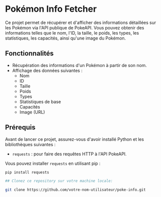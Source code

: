 # Pokémon Info Fetcher

Ce projet permet de récupérer et d'afficher des informations détaillées sur les Pokémon via l'API publique de PokeAPI. Vous pouvez obtenir des informations telles que le nom, l'ID, la taille, le poids, les types, les statistiques, les capacités, ainsi qu'une image du Pokémon.

## Fonctionnalités

- Récupération des informations d'un Pokémon à partir de son nom.
- Affichage des données suivantes :
  - Nom
  - ID
  - Taille
  - Poids
  - Types
  - Statistiques de base
  - Capacités
  - Image (URL)
  
## Prérequis

Avant de lancer ce projet, assurez-vous d'avoir installé Python et les bibliothèques suivantes :

- `requests` : pour faire des requêtes HTTP à l'API PokeAPI.

Vous pouvez installer `requests` en utilisant pip :

```bash
pip install requests

## Clonez ce repository sur votre machine locale:

git clone https://github.com/votre-nom-utilisateur/poke-info.git










